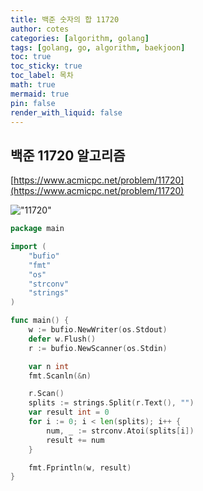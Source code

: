 ```yaml
---
title: 백준 숫자의 합 11720
author: cotes
categories: [algorithm, golang]
tags: [golang, go, algorithm, baekjoon]
toc: true
toc_sticky: true
toc_label: 목차
math: true
mermaid: true
pin: false
render_with_liquid: false
---
```


## 백준 11720 알고리즘  
[https://www.acmicpc.net/problem/11720](https://www.acmicpc.net/problem/11720)

!["11720"](/assets/img/algorithm/baekjoon_11720.png)  

```go
package main

import (
	"bufio"
	"fmt"
	"os"
	"strconv"
	"strings"
)

func main() {
	w := bufio.NewWriter(os.Stdout)
	defer w.Flush()
	r := bufio.NewScanner(os.Stdin)

	var n int
	fmt.Scanln(&n)

	r.Scan()
	splits := strings.Split(r.Text(), "")
	var result int = 0
	for i := 0; i < len(splits); i++ {
		num, _ := strconv.Atoi(splits[i])
		result += num
	}

	fmt.Fprintln(w, result)
}

```